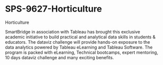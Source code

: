 # SPS-9627-Horticulture
Horticulture

SmartBridge in association with Tableau has brought this exclusive academic initiative to build practical and analytical data skills in students & educators. The dataviz challenge will provide hands-on exposure to the data analytics powered by Tableau eLearning and Tableau Software. The program is packed with eLearning, Technical bootcamps, expert mentoring, 10 days dataviz challenge and many exciting benefits.
